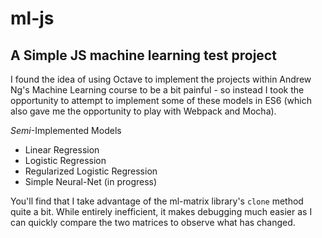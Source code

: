 # ml-js
## A Simple JS machine learning test project

I found the idea of using Octave to implement the projects within Andrew Ng's Machine Learning course to be a bit painful - so instead I took the opportunity to attempt to implement some of these models in ES6 (which also gave me the opportunity to play with Webpack and Mocha). 

*Semi*-Implemented Models
* Linear Regression
* Logistic Regression
* Regularized Logistic Regression
* Simple Neural-Net (in progress)

You'll find that I take advantage of the ml-matrix library's ```clone``` method quite a bit. While entirely inefficient, it makes debugging much easier as I can quickly compare the two matrices to observe what has changed.
